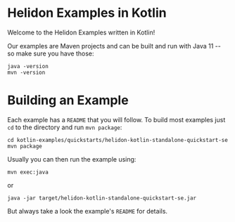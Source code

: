 
# Helidon Examples in Kotlin

Welcome to the Helidon Examples written in Kotlin! 

Our examples are Maven projects and can be built and run with Java 11 -- so make sure you have those:

```
java -version
mvn -version
```

# Building an Example

Each example has a `README` that you will follow. To build most examples
just `cd` to the directory and run `mvn package`:

```
cd kotlin-examples/quickstarts/helidon-kotlin-standalone-quickstart-se
mvn package
```
Usually you can then run the example using:

```
mvn exec:java
```

or
```shell
java -jar target/helidon-kotlin-standalone-quickstart-se.jar
```
But always take a look the example's `README` for details.
